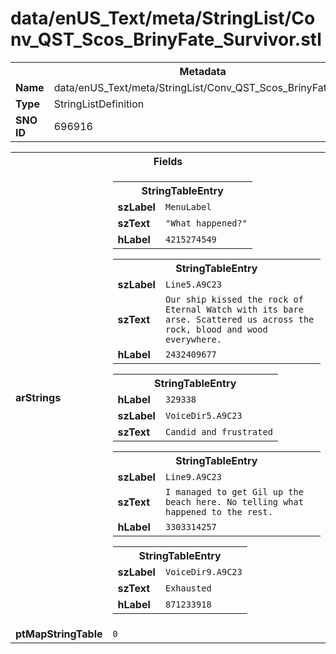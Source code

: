 <h1>data/enUS_Text/meta/StringList/Conv_QST_Scos_BrinyFate_Survivor.stl</h1><table><tr><th colspan="100%">Metadata</th></tr><tr><td><b>Name</b></td><td>data/enUS_Text/meta/StringList/Conv_QST_Scos_BrinyFate_Survivor.stl</td></tr><tr><td><b>Type</b></td><td>StringListDefinition</td></tr><tr><td><b>SNO ID</b></td><td>696916</td></tr></table>

<table><tr><th colspan="100%">Fields</th></tr><tr><td><b>arStrings</b></td><td><table><tr><th colspan="100%">StringTableEntry</th></tr><tr><td><b>szLabel</b></td><td><code>MenuLabel</code></td></tr><tr><td><b>szText</b></td><td><code>"What happened?"</code></td></tr><tr><td><b>hLabel</b></td><td><code>4215274549</code></td></tr></table>


<table><tr><th colspan="100%">StringTableEntry</th></tr><tr><td><b>szLabel</b></td><td><code>Line5.A9C23</code></td></tr><tr><td><b>szText</b></td><td><code>Our ship kissed the rock of Eternal Watch with its bare arse. Scattered us across the rock, blood and wood everywhere.</code></td></tr><tr><td><b>hLabel</b></td><td><code>2432409677</code></td></tr></table>


<table><tr><th colspan="100%">StringTableEntry</th></tr><tr><td><b>hLabel</b></td><td><code>329338</code></td></tr><tr><td><b>szLabel</b></td><td><code>VoiceDir5.A9C23</code></td></tr><tr><td><b>szText</b></td><td><code>Candid and frustrated</code></td></tr></table>


<table><tr><th colspan="100%">StringTableEntry</th></tr><tr><td><b>szLabel</b></td><td><code>Line9.A9C23</code></td></tr><tr><td><b>szText</b></td><td><code>I managed to get Gil up the beach here. No telling what happened to the rest.</code></td></tr><tr><td><b>hLabel</b></td><td><code>3303314257</code></td></tr></table>


<table><tr><th colspan="100%">StringTableEntry</th></tr><tr><td><b>szLabel</b></td><td><code>VoiceDir9.A9C23</code></td></tr><tr><td><b>szText</b></td><td><code>Exhausted</code></td></tr><tr><td><b>hLabel</b></td><td><code>871233918</code></td></tr></table>


</td></tr><tr><td><b>ptMapStringTable</b></td><td><code>0</code></td></tr></table>

